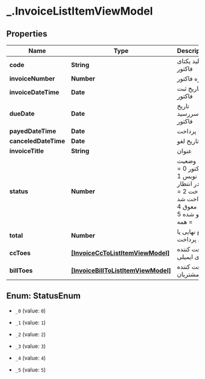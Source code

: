 # _.InvoiceListItemViewModel

## Properties
Name | Type | Description | Notes
------------ | ------------- | ------------- | -------------
**code** | **String** | کلید یکتای فاکتور | [optional] 
**invoiceNumber** | **Number** | شماره فاکتور | [optional] 
**invoiceDateTime** | **Date** | تاریخ ثبت فاکتور | [optional] 
**dueDate** | **Date** | تاریخ سررسید فاکتور | [optional] 
**payedDateTime** | **Date** | تاریخ پرداخت | [optional] 
**canceledDateTime** | **Date** | تاریخ لغو | [optional] 
**invoiceTitle** | **String** | عنوان | [optional] 
**status** | **Number** | وضعیت فاکتور  0 = پیش نویس  1 = در انتظار پرداخت  2 = پرداخت شد  3 = معوق  4 = لغو شده  5 = همه | [optional] 
**total** | **Number** | مبلغ نهایی یا قابل پرداخت | [optional] 
**ccToes** | [**[InvoiceCcToListItemViewModel]**](InvoiceCcToListItemViewModel.md) | دریافت کننده های ایمیلی | [optional] 
**billToes** | [**[InvoiceBillToListItemViewModel]**](InvoiceBillToListItemViewModel.md) | دریافت کننده ها - مشتریان | [optional] 


<a name="StatusEnum"></a>
## Enum: StatusEnum


* `_0` (value: `0`)

* `_1` (value: `1`)

* `_2` (value: `2`)

* `_3` (value: `3`)

* `_4` (value: `4`)

* `_5` (value: `5`)




